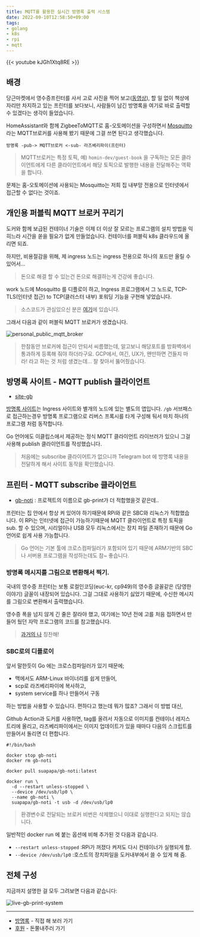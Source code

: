 ```yaml
---
title: MQTT를 활용한 실시간 방명록 출력 시스템 
date: 2022-09-10T12:58:50+09:00
tags:
- golang
- k8s
- rpi
- mqtt
---
```


{{< youtube kJGh1Xtq8RE >}}

## 배경

당근마켓에서 영수증프린터를 사서 고로 사진을 찍어 보고([동영상](https://youtu.be/sQ_J_80lhCM)),
할 일 없이 책상에 자리만 차지하고 있는 프린터를 보다보니, 사람들이 남긴 방명록을 여기로 바로
출력할 수 있겠다는 생각이 들었습니다.

HomeAssistant와 함께 ZigbeeToMQTT로 홈-오토메이션을 구성하면서 [Mosquitto](https://mosquitto.org/)
라는 MQTT브로커를 사용해 봤기 때문에 그걸 쓰면 된다고 생각했습니다.

```
방명록 -pub-> MQTT브로커 <-sub- 라즈베리파이(프린터)
```

> MQTT브로커는 특정 토픽, 예) `homin-dev/guest-book` 을 구독하는 모든 클라이언트에게
> 다른 클라이언트에서 해당 토픽으로 발행한 내용을 전달해주는 역확을 합니다.

문제는 홈-오토메이션에 사용되는 Mosquitto는 저희 집 내부망 전용으로 인터넷에서 접근할 수 없다는 것이죠.


## 개인용 퍼블릭 MQTT 브로커 꾸리기

도커와 함께 보급된 컨테이너 기술은 이제 더 이상 잘 모르는 프로그램의 설치 방법을 익히느라 시간을
쏟을 필요가 없게 만들었습니다. 컨테이너를 퍼블릭 k8s 클라우드에 올리면 되죠.

하지만, 비용절감을 위해, 제 ingress 노드는 ingress 전용으로 하나의 포드만 올릴 수 있어서...

> 돈으로 해결 할 수 있는건 돈으로 해결하는게 건강에 좋습니다.

work 노드에 Mosquitto 를 디플로이 하고,
Ingress 프로그램에서 그 노드로, TCP-TLS(인터넷 접근) to TCP(클러스터 내부) 포워딩 기능을 구현해 넣었습니다.

> 소스코드가 관심있으신 분은 [여기](https://github.com/suapapa/site-ingress/blob/main/portfoward.go)에 있습니다.

그래서 다음과 같이 퍼블릭 MQTT 브로커가 생겼습니다.

![personal_public_mqtt_broker](https://homin.dev/asset/blog/img/personal_public_mqtt_broker.jpg)

> 한참동안 브로커에 접근이 안되서 씨름했는데, 알고보니 해당포트를 방화벽에서 통과하게 등록해 줘야 하더라구요.
> GCP에서, 여긴, UX가, 왠만하면 건들지 마라! 라고 하는 것 처럼 생겼는데... 잘 찾아서 뚫어줬습니다.

## 방명록 사이트 - MQTT publish 클라이언트

- [site-gb](https://github.com/suapapa/site-gb)

[방명록 사이트](https://homin.dev/gb)는 Ingress 사이트와 별개의 노드에 있는 별도의 앱입니다.
`/gb` 서브패스로 접근하는경우 방명록 프로그램으로 리버스 프록시를 타게 구성해 둬서 마치 하나의 프로그램 처럼 동작합니다.

Go 언어에도 이클립스에서 제공하는 정식 MQTT 클라이언트 라이브러가 있으니 그걸 사용해 publish 클라이언트를 작성했습니다.


> 처음에는 subscribe 클라이어트가 없으니까 Telegram bot 에 방명록 내용을 전달하게 해서 사이트 동작을 확인했습니다.

## 프린터 - MQTT subscribe 클라이언트

- [gb-noti](https://github.com/suapapa/gb-noti) : 프로젝트의 이름으로 gb-print가 더 적합했을것 같은데..

프린터는 집 안에서 항상 켜 있어야 하기때문에 RPi와 같은 SBC와 리눅스가 적합했습니다.
이 RPi는 인터넷에 접근이 가능하기때문에 MQTT 클라이언트로 특정 토픽을 sub. 할 수 있으며,
시리얼이나 USB 모두 리눅스에서는 장치 파일 존재하기 때문에 Go 언어로 쉽게 사용 가능합니다.

> Go 언어는 기본 툴에 크로스컴파일러가 포함되어 있기 때문에 ARM기반의 SBC나
> 서버용 프로그램을 작성하는데도 참~ 좋습니다.

### 방명록 메시지를 그림으로 변환해서 찍기.

국내의 영수증 프린터는 보통 로컬인코딩(euc-kr, cp949)의 영수증 글꼴같은 (당영한 이야기) 글꼴이 내장되어 있습니다.
그걸 그대로 사용하기 싫었기 때문에, 수신한 메시지를 그림으로 변환해서 출력했습니다.

영수증 폭을 넘지 않게 긴 줄은 잘라야 했고, 여기에는 10년 전에 고를 처음 접하면서 만들어 뒀던
자막 프로그램의 코드를 참고했습니다.

> [과거의 나](https://github.com/suapapa/subtitle-raider) 칭찬해!

### SBC로의 디플로이

앞서 말한듯이 Go 에는 크로스컴파일러가 있기 때문에;

- 맥에서도 ARM-Linux 바이너리를 쉽게 만들어,
- scp로 라즈베리파이에 복사하고,
- system service를 하나 만들어서 구동

하는 방법을 사용할 수 있습니다. 편하다고 했는데 뭐가 많죠? 그래서 이 방법 대신,

Github Action과 도커를 사용하면, tag를 올려서 자동으로 이미지를 컨테이너 레지스트리에 올리고,
라즈베리파이에서는 이미지 업데이트가 있을 때마다 다음의 스크립트를 만들어서 돌리면 더 편합니다.

```
#!/bin/bash

docker stop gb-noti
docker rm gb-noti

docker pull suapapa/gb-noti:latest

docker run \
  -d --restart unless-stopped \
  --device /dev/usb/lp0 \
  --name gb-noti \
  suapapa/gb-noti -t usb -d /dev/usb/lp0
```

> 환경변수로 전달되는 브로커 비번은 삭제했으니 이대로 실행한다고 되지는 않습니다.

일반적인 docker run 에 붙는 옵션에 비해 추가된 것 다음과 같습니다.

- `--restart unless-stopped` :RPi가 꺼졌다 켜저도 다시 컨테이너가 실행되게 함.
- `--device /dev/usb/lp0` :호스트의 장치파일을 도커내부에서 쓸 수 있게 해 줌.

## 전체 구성

지금까지 설명한 걸 모두 그려보면 다음과 같습니다:

![live-gb-print-system](https://homin.dev/asset/blog/img/live-gb-print-system.jpg)

---

- [방명록](https://homin.dev/gb) - 직접 해 보러 가기
- [후원](https://homin.dev/support) - 돈쭐내주러 가기
